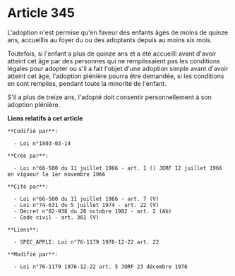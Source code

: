 # Article 345

L'adoption n'est permise qu'en faveur des enfants âgés de moins de quinze ans, accueillis au foyer du ou des adoptants depuis
au moins six mois.

Toutefois, si l'enfant a plus de quinze ans et a été accueilli avant d'avoir atteint cet âge par des personnes qui ne
remplissaient pas les conditions légales pour adopter ou s'il a fait l'objet d'une adoption simple avant d'avoir atteint cet
âge, l'adoption plénière pourra être demandée, si les conditions en sont remplies, pendant toute la minorité de l'enfant.

S'il a plus de treize ans, l'adopté doit consentir personnellement à son adoption plénière.

**Liens relatifs à cet article**

	**Codifié par**:

	  - Loi n°1803-03-14

	**Créé par**:

	  - Loi n°66-500 du 11 juillet 1966 - art. 1 () JORF 12 juillet 1966 en vigueur le 1er novembre 1966

	**Cité par**:

	  - Loi n°66-500 du 11 juillet 1966 - art. 7 (V)
	  - Loi n°74-631 du 5 juillet 1974 - art. 22 (V)
	  - Décret n°82-938 du 28 octobre 1982 - art. 2 (Ab)
	  - Code civil - art. 361 (V)

	**Liens**:

	  - SPEC_APPLI: Loi n°76-1179 1976-12-22 art. 22

	**Modifié par**:

	  - Loi n°76-1179 1976-12-22 art. 5 JORF 23 décembre 1976
